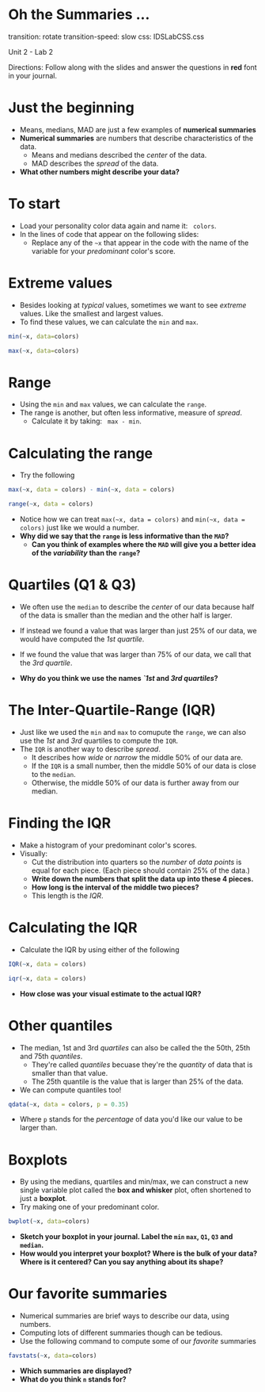 Oh the Summaries ...
========================================================
transition: rotate
transition-speed: slow
css: IDSLabCSS.css

Unit 2 - Lab 2  

Directions: Follow along with the slides and answer the questions in **red** font in your journal.
 



Just the beginning
=====================

- Means, medians, MAD are just a few examples of **numerical summaries**
- **Numerical summaries** are numbers that describe characteristics of the data.
    - Means and medians described the _center_ of the data.
    - MAD describes the _spread_ of the data.
- **What other numbers might describe your data?**

To start
========

- Load your personality color data again and name it: ` colors`.
- In the lines of code that appear on the following slides:
    - Replace any of the `~x`  that appear in the code with the name of the variable for your _predominant_ color's score.

Extreme values
==================

- Besides looking at _typical_ values, sometimes we want to see _extreme_ values. Like the smallest and largest values.
- To find these values, we can calculate the `min` and `max`.

```r
min(~x, data=colors)
```

```r
max(~x, data=colors)
```

Range
=====

- Using the `min` and `max` values, we can calculate the `range`.
- The range is another, but often less informative, measure of _spread_.
    - Calculate it by taking: ` max - min`.

Calculating the range
=====================

- Try the following    

```r
max(~x, data = colors) - min(~x, data = colors)
```

```r
range(~x, data = colors)
```

- Notice how we can treat `max(~x, data = colors)` and `min(~x, data = colors)` just like we would a number.
- **Why did we say that the `range` is less informative than the `MAD`?** 
    - **Can you think of examples where the `MAD` will give you a better idea of the _variability_ than the `range`?**


Quartiles (Q1 & Q3)
=========================

- We often use the `median` to describe the _center_ of our data because half of the data is smaller than the median and the other half is larger.
- If instead we found a value that was larger than just 25% of our data, we would have computed the _1st quartile_.
- If we found the value that was larger than 75% of our data, we call that the _3rd quartile_.


- **Why do you think we use the names _`1st_ and _3rd quartiles_?**

The Inter-Quartile-Range (IQR)
========================

- Just like we used the `min` and `max` to comupute the `range`, we can also use the _1st_ and _3rd_ quartiles to compute the `IQR`.
- The `IQR` is another way to describe _spread_.
    - It describes how _wide_ or _narrow_ the middle 50% of our data are.
    - If the `IQR` is a small number, then the middle 50% of our data is close to the `median`.
    - Otherwise, the middle 50% of our data is further away from our median.
    
Finding the IQR
===============

- Make a histogram of your predominant color's scores.
- Visually: 
    - Cut the distribution into quarters so the _number_ of _data points_ is equal for each piece. (Each piece should contain 25% of the data.)
    - **Write down the numbers that split the data up into these 4 pieces.**
    - **How long is the interval of the middle two pieces?**
    - This length is the _IQR_.

Calculating the IQR
===================

- Calculate the IQR by using either of the following

```r
IQR(~x, data = colors)
```

```r
iqr(~x, data = colors)
```

- **How close was your visual estimate to the actual IQR?**

Other quantiles
===============

- The median, 1st and 3rd _quartiles_ can also be called the the 50th, 25th and 75th _quantiles_. 
    - They're called _quantiles_ becuase they're the _quantity_ of data that is smaller than that value.
    - The 25th quantile is the value that is larger than 25% of the data.
- We can compute quantiles too!

```r
qdata(~x, data = colors, p = 0.35)
```

- Where `p` stands for the _percentage_ of data you'd like our value to be larger than.

Boxplots
========

- By using the medians, quartiles and min/max, we can construct a new single variable plot called the **box and whisker** plot, often shortened to just a **boxplot**.
- Try making one of your predominant color.


```r
bwplot(~x, data=colors)
```

- **Sketch your boxplot in your journal. Label the `min` `max`, `Q1`, `Q3` and `median`.**
- **How would you interpret your boxplot? Where is the bulk of your data? Where is it centered? Can you say anything about its shape?**

Our favorite summaries
=====================

- Numerical summaries are brief ways to describe our data, using numbers.
- Computing lots of different summaries though can be tedious.
- Use the following command to compute some of our _favorite_ summaries

```r
favstats(~x, data=colors)
```
- **Which summaries are displayed?**
- **What do you think `n` stands for?**





